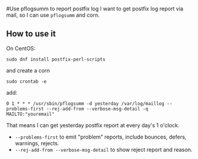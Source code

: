 #Use pflogsumm to report postfix log
I want to get postfix log report via mail, so I can use `pflogsumm` and corn.

## How to use it
On CentOS:
```
sudo dnf install postfix-perl-scripts
```

and create a corn
```
sudo crontab -e
```
add:
```
0 1 * * * /usr/sbin/pflogsumm -d yesterday /var/log/maillog --problems-first --rej-add-from --verbose-msg-detail -q
MAILTO:"youremail"
```
That means I can get yesterday postfix report at every day's 1 o'clock.
- `--problems-first` to emit "problem" reports, include bounces, defers, warnings, rejects.
- `--rej-add-from --verbose-msg-detail` to show reject report and reason.
